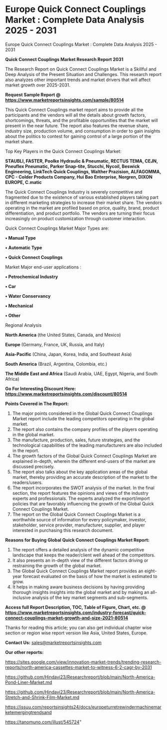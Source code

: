 # Europe Quick Connect Couplings Market : Complete Data Analysis 2025 - 2031
 Europe Quick Connect Couplings Market : Complete Data Analysis 2025 - 2031

<strong>Quick Connect Couplings Market Research Report 2031</strong>

The Research Report on Quick Connect Couplings Market is a Skillful and Deep Analysis of the Present Situation and Challenges. This research report also analyzes other important trends and market drivers that will affect market growth over 2025-2031.

<strong>Request Sample Report @ <a href=https://www.marketreportsinsights.com/sample/80514>https://www.marketreportsinsights.com/sample/80514</a></strong>

This Quick Connect Couplings market report aims to provide all the participants and the vendors will all the details about growth factors, shortcomings, threats, and the profitable opportunities that the market will present in the near future. The report also features the revenue share, industry size, production volume, and consumption in order to gain insights about the politics to contest for gaining control of a large portion of the market share.

Top Key Players in the Quick Connect Couplings Market:

<strong>STAUBLI, FASTER, Poolke Hydraulic & Pneumatic, RECTUS TEMA, CEJN, Pneuflex Pneumatic, Parker Snap-tite, Stucchi, Nycoil, Beswick Engineering, LinkTech Quick Couplings, Walther Prazision, ALFAGOMMA, CPC - Colder Products Company, Hui Bao Enterprise, Norgren, DIXON EUROPE, C.matic</strong>

The Quick Connect Couplings Industry is severely competitive and fragmented due to the existence of various established players taking part in different marketing strategies to increase their market share. The vendors operating in the market are profiled based on price, quality, brand, product differentiation, and product portfolio. The vendors are turning their focus increasingly on product customization through customer interaction.

Quick Connect Couplings Market Major Types are:

<strong>• Manual Type

• Automatic Type

• Quick Connect Couplings</strong>

Market Major end-user applications :

<strong>• Petrochemical Industry

• Car

• Water Conservancy

• Mechanical

• Other</strong>

Regional Analysis

</u><strong><b>North America</b></strong> (the United States, Canada, and Mexico)

<strong><b>Europe </b></strong>(Germany, France, UK, Russia, and Italy)

<strong><b>Asia-Pacific</b></strong> (China, Japan, Korea, India, and Southeast Asia)

<strong><b>South America</b></strong> (Brazil, Argentina, Colombia, etc.)

<strong><b>The Middle East and Africa</b></strong> (Saudi Arabia, UAE, Egypt, Nigeria, and South Africa)

<strong>Go For Interesting Discount Here: <a href=https://www.marketreportsinsights.com/discount/80514>https://www.marketreportsinsights.com/discount/80514</a></strong>

<strong>Points Covered in The Report:</strong>
<ol>
  <li>The major points considered in the Global Quick Connect Couplings Market report include the leading competitors operating in the global market.</li>
  <li>The report also contains the company profiles of the players operating in the global market.</li>
  <li>The manufacture, production, sales, future strategies, and the technological capabilities of the leading manufacturers are also included in the report.</li>
  <li>The growth factors of the Global Quick Connect Couplings Market are explained in-depth, wherein the different end-users of the market are discussed precisely.</li>
  <li>The report also talks about the key application areas of the global market, thereby providing an accurate description of the market to the readers/users.</li>
  <li>The report incorporates the SWOT analysis of the market. In the final section, the report features the opinions and views of the industry experts and professionals. The experts analyzed the export/import policies that are favorably influencing the growth of the Global Quick Connect Couplings Market.</li>
  <li>The report on the Global Quick Connect Couplings Market is a worthwhile source of information for every policymaker, investor, stakeholder, service provider, manufacturer, supplier, and player interested in purchasing this research document.</li>
</ol>
<strong>Reasons for Buying Global Quick Connect Couplings Market Report:</strong>

<ol>
  <li>The report offers a detailed analysis of the dynamic competitive landscape that keeps the reader/client well ahead of the competitors.</li>
  <li>It also presents an in-depth view of the different factors driving or restraining the growth of the global market.</li>
  <li>The Global Quick Connect Couplings Market report provides an eight-year forecast evaluated on the basis of how the market is estimated to grow.</li>
  <li>It helps in making aware business decisions by having providing thorough insights insights into the global market and by making an all-inclusive analysis of the key market segments and sub-segments.</li>
</ol>
<strong>Access full Report Description, TOC, Table of Figure, Chart, etc. @ <a href=https://www.marketreportsinsights.com/industry-forecast/quick-connect-couplings-market-growth-and-size-2021-80514>https://www.marketreportsinsights.com/industry-forecast/quick-connect-couplings-market-growth-and-size-2021-80514</a></strong>


Thanks for reading this article; you can also get individual chapter wise section or region wise report version like Asia, United States, Europe.

<strong>Contact Us:</strong>
sales@marketreportsinsights.com

<strong>Our other reports:</strong>

<a href=https://sites.google.com/view/innovation-market-trends/trending-research-reports/north-america-cassettes-market-to-witness-6-2-cagr-by-2031>https://sites.google.com/view/innovation-market-trends/trending-research-reports/north-america-cassettes-market-to-witness-6-2-cagr-by-2031</a>

<a href=https://github.com/Hindavi23/Researchreport/blob/main/North-America-Pond-Liner-Market.md>https://github.com/Hindavi23/Researchreport/blob/main/North-America-Pond-Liner-Market.md</a>

<a href=https://github.com/Hindavi23/Researchreport/blob/main/North-America-Stretch-and-Shrink-Film-Market.md>https://github.com/Hindavi23/Researchreport/blob/main/North-America-Stretch-and-Shrink-Film-Market.md</a>

<a href=https://issuu.com/reportsinsights24/docs/europeturretrewindermachinemarketemergingtrendsand>https://issuu.com/reportsinsights24/docs/europeturretrewindermachinemarketemergingtrendsand</a>

<a href=https://tanomuno.com/illust/545724>https://tanomuno.com/illust/545724</a>"
